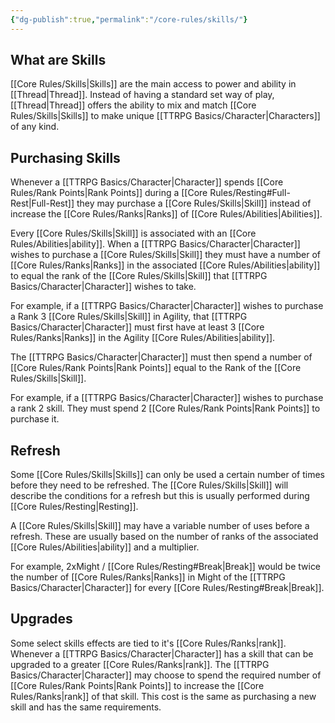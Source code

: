 ```yaml
---
{"dg-publish":true,"permalink":"/core-rules/skills/"}
---
```


## What are Skills
[[Core Rules/Skills\|Skills]] are the main access to power and ability in [[Thread\|Thread]]. Instead of having a standard set way of play, [[Thread\|Thread]] offers the ability to mix and match [[Core Rules/Skills\|Skills]] to make unique [[TTRPG Basics/Character\|Characters]] of any kind.

## Purchasing Skills
Whenever a [[TTRPG Basics/Character\|Character]] spends [[Core Rules/Rank Points\|Rank Points]] during a [[Core Rules/Resting#Full-Rest\|Full-Rest]] they may purchase a [[Core Rules/Skills\|Skill]] instead of increase the [[Core Rules/Ranks\|Ranks]] of [[Core Rules/Abilities\|Abilities]].

Every [[Core Rules/Skills\|Skill]] is associated with an [[Core Rules/Abilities\|ability]]. When a [[TTRPG Basics/Character\|Character]] wishes to purchase a [[Core Rules/Skills\|Skill]] they must have a number of [[Core Rules/Ranks\|Ranks]] in the associated [[Core Rules/Abilities\|ability]] to equal the rank of the [[Core Rules/Skills\|Skill]] that [[TTRPG Basics/Character\|Character]] wishes to take.

For example, if a [[TTRPG Basics/Character\|Character]] wishes to purchase a Rank 3 [[Core Rules/Skills\|Skill]] in Agility, that [[TTRPG Basics/Character\|Character]] must first have at least 3 [[Core Rules/Ranks\|Ranks]] in the Agility [[Core Rules/Abilities\|ability]].

The [[TTRPG Basics/Character\|Character]] must then spend a number of [[Core Rules/Rank Points\|Rank Points]] equal to the Rank of the [[Core Rules/Skills\|Skill]].

For example, if a [[TTRPG Basics/Character\|Character]] wishes to purchase a rank 2 skill. They must spend 2 [[Core Rules/Rank Points\|Rank Points]] to purchase it.

## Refresh
Some [[Core Rules/Skills\|Skills]] can only be used a certain number of times before they need to be refreshed. The [[Core Rules/Skills\|Skill]] will describe the conditions for a refresh but this is usually performed during [[Core Rules/Resting\|Resting]].

A [[Core Rules/Skills\|Skill]] may have a variable number of uses before a refresh. These are usually based on the number of ranks of the associated [[Core Rules/Abilities\|ability]] and a multiplier.

For example, 2xMight / [[Core Rules/Resting#Break\|Break]] would be twice the number of [[Core Rules/Ranks\|Ranks]] in Might of the [[TTRPG Basics/Character\|Character]] for every [[Core Rules/Resting#Break\|Break]].

## Upgrades
Some select skills effects are tied to it's [[Core Rules/Ranks\|rank]]. Whenever a [[TTRPG Basics/Character\|Character]] has a skill that can be upgraded to a greater [[Core Rules/Ranks\|rank]]. The [[TTRPG Basics/Character\|Character]] may choose to spend the required number of [[Core Rules/Rank Points\|Rank Points]] to increase the [[Core Rules/Ranks\|rank]] of that skill. This cost is the same as purchasing a new skill and has the same requirements.